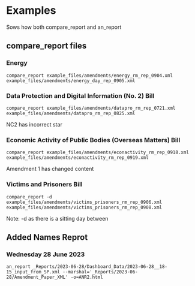 # Examples

Sows how both compare_report and an_report

## compare_report files

### Energy

```shell
compare_report example_files/amendments/energy_rm_rep_0904.xml example_files/amendments/energy_day_rep_0905.xml
```

### Data Protection and Digital Information (No. 2) Bill

```shell
compare_report example_files/amendments/datapro_rm_rep_0721.xml example_files/amendments/datapro_rm_rep_0825.xml
```
NC2 has incorrect star

### Economic Activity of Public Bodies (Overseas Matters) Bill

```shell
compare_report example_files/amendments/econactivity_rm_rep_0918.xml example_files/amendments/econactivity_rm_rep_0919.xml
```
Amendment 1 has changed content


### Victims and Prisoners Bill

```shell
compare_report -d example_files/amendments/victims_prisoners_rm_rep_0906.xml example_files/amendments/victims_prisoners_rm_rep_0908.xml
```
Note: -d as there is a sitting day between



## Added Names Reprot


### Wednesday 28 June 2023

```shell
an_report _Reports/2023-06-28/Dashboard_Data/2023-06-28__18-15_input_from_SP.xml --marshal='_Reports/2023-06-28/Amendment_Paper_XML' -o=ANR2.html
```

